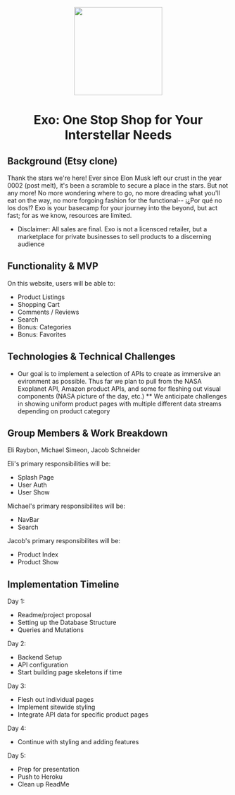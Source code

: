 <p align="center">
  <a href="http://synthagram.herokuapp.com/">
    <img height="200px" src="https://github.com/eliraybon/exo/blob/master/client/public/assets/pictures/logo.png">
  </a>
</p>

# <h1 align="center">Exo: One Stop Shop for Your Interstellar Needs</h1>

## Background (Etsy clone)

Thank the stars we're here! Ever since Elon Musk left our crust in the year 0002 (post melt), it's been a scramble to secure a place in the stars. But not any more! No more wondering where to go, no more dreading what you'll eat on the way, no more forgoing fashion for the functional-- ¡¿Por qué no los dos!? Exo is your basecamp for your journey into the beyond, but act fast; for as we know, resources are limited.

* Disclaimer: All sales are final. Exo is not a licensced retailer, but a marketplace for private businesses to sell products to a discerning audience

## Functionality & MVP
On this website, users will be able to:

* Product Listings
* Shopping Cart
* Comments / Reviews
* Search
* Bonus: Categories
* Bonus: Favorites


## Technologies & Technical Challenges
* Our goal is to implement a selection of APIs to create as immersive an evironment as possible. Thus far we plan to pull from the NASA Exoplanet API, Amazon product APIs, and some for fleshing out visual components (NASA picture of the day, etc.)
** We anticipate challenges in showing uniform product pages with multiple different data streams depending on product category

## Group Members & Work Breakdown
Eli Raybon, Michael Simeon, Jacob Schneider

Eli's primary responsibilities will be:
* Splash Page
* User Auth
* User Show

Michael's primary responsibilites will be:
* NavBar
* Search

Jacob's primary responsibilites will be:
* Product Index
* Product Show

## Implementation Timeline
Day 1: 
*  Readme/project proposal
*  Setting up the Database Structure
*  Queries and Mutations

Day 2: 
*  Backend Setup
*  API configuration
*  Start building page skeletons if time


Day 3: 
*  Flesh out individual pages 
*  Implement sitewide styling
*  Integrate API data for specific product pages

Day 4: 
*  Continue with styling and adding features

Day 5: 
* Prep for presentation
* Push to Heroku
* Clean up ReadMe
